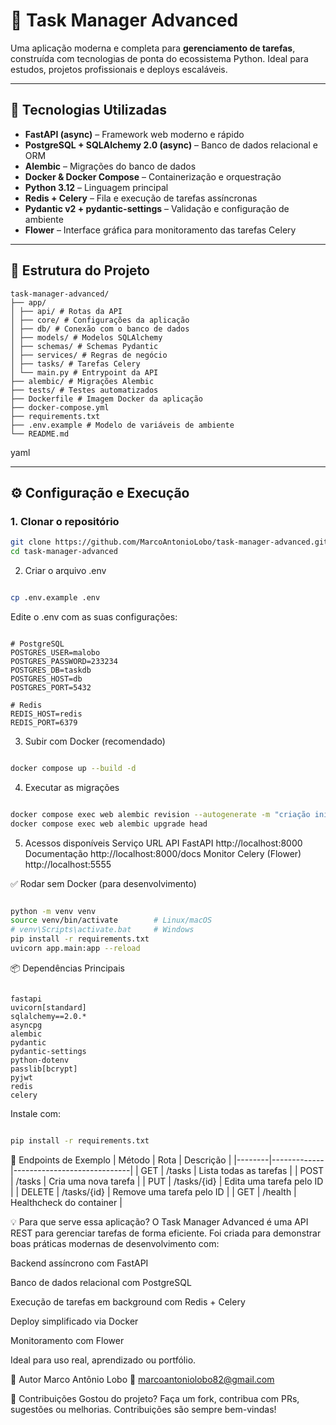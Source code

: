 # 🧠 Task Manager Advanced

Uma aplicação moderna e completa para **gerenciamento de tarefas**, construída com tecnologias de ponta do ecossistema Python. Ideal para estudos, projetos profissionais e deploys escaláveis.

---

## 🚀 Tecnologias Utilizadas

- **FastAPI (async)** – Framework web moderno e rápido  
- **PostgreSQL + SQLAlchemy 2.0 (async)** – Banco de dados relacional e ORM  
- **Alembic** – Migrações do banco de dados  
- **Docker & Docker Compose** – Containerização e orquestração  
- **Python 3.12** – Linguagem principal  
- **Redis + Celery** – Fila e execução de tarefas assíncronas  
- **Pydantic v2 + pydantic-settings** – Validação e configuração de ambiente  
- **Flower** – Interface gráfica para monitoramento das tarefas Celery

---

## 📁 Estrutura do Projeto
``` 
task-manager-advanced/
├── app/
│ ├── api/ # Rotas da API
│ ├── core/ # Configurações da aplicação
│ ├── db/ # Conexão com o banco de dados
│ ├── models/ # Modelos SQLAlchemy
│ ├── schemas/ # Schemas Pydantic
│ ├── services/ # Regras de negócio
│ ├── tasks/ # Tarefas Celery
│ └── main.py # Entrypoint da API
├── alembic/ # Migrações Alembic
├── tests/ # Testes automatizados
├── Dockerfile # Imagem Docker da aplicação
├── docker-compose.yml
├── requirements.txt
├── .env.example # Modelo de variáveis de ambiente
└── README.md
```
yaml

---

## ⚙️ Configuração e Execução

### 1. Clonar o repositório

```bash
git clone https://github.com/MarcoAntonioLobo/task-manager-advanced.git
cd task-manager-advanced
```
2. Criar o arquivo .env

```bash

cp .env.example .env
```
Edite o .env com as suas configurações:

```env

# PostgreSQL
POSTGRES_USER=malobo
POSTGRES_PASSWORD=233234
POSTGRES_DB=taskdb
POSTGRES_HOST=db
POSTGRES_PORT=5432

# Redis
REDIS_HOST=redis
REDIS_PORT=6379
```
3. Subir com Docker (recomendado)
```bash

docker compose up --build -d
```
4. Executar as migrações
```bash

docker compose exec web alembic revision --autogenerate -m "criação inicial"
docker compose exec web alembic upgrade head
```
5. Acessos disponíveis
Serviço	URL
API FastAPI	http://localhost:8000
Documentação	http://localhost:8000/docs
Monitor Celery (Flower)	http://localhost:5555

✅ Rodar sem Docker (para desenvolvimento)

```bash

python -m venv venv
source venv/bin/activate        # Linux/macOS
# venv\Scripts\activate.bat     # Windows
pip install -r requirements.txt
uvicorn app.main:app --reload
```
📦 Dependências Principais
```text

fastapi
uvicorn[standard]
sqlalchemy==2.0.*
asyncpg
alembic
pydantic
pydantic-settings
python-dotenv
passlib[bcrypt]
pyjwt
redis
celery
```
Instale com:

```bash

pip install -r requirements.txt
```
🧪 Endpoints de Exemplo
| Método | Rota        | Descrição                   |
|--------|-------------|-----------------------------|
| GET    | /tasks      | Lista todas as tarefas      |
| POST   | /tasks      | Cria uma nova tarefa        |
| PUT    | /tasks/{id} | Edita uma tarefa pelo ID    |
| DELETE | /tasks/{id} | Remove uma tarefa pelo ID   |
| GET    | /health     | Healthcheck do container    |


💡 Para que serve essa aplicação?
O Task Manager Advanced é uma API REST para gerenciar tarefas de forma eficiente.
Foi criada para demonstrar boas práticas modernas de desenvolvimento com:

Backend assíncrono com FastAPI

Banco de dados relacional com PostgreSQL

Execução de tarefas em background com Redis + Celery

Deploy simplificado via Docker

Monitoramento com Flower

Ideal para uso real, aprendizado ou portfólio.

🚀 Autor
Marco Antônio Lobo
📧 marcoantoniolobo82@gmail.com

🤝 Contribuições
Gostou do projeto?
Faça um fork, contribua com PRs, sugestões ou melhorias.
Contribuições são sempre bem-vindas!